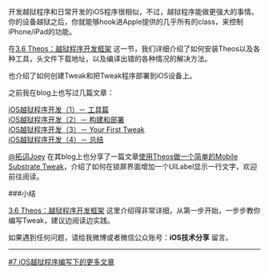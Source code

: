 
开发越狱程序和日常开发的iOS程序很相似，不过，越狱程序能做更强大的事情。你的设备越狱之后，你就能够hook进Apple提供的几乎所有的class，来控制iPhone/iPad的功能。

在[3.6 Theos：越狱程序开发框架](http://security.ios-wiki.com/issue-3-6/) 这一节，我们详细介绍了如何安装Theos以及各种工具，头文件下载地址，以及编译出错的各种情况的解决方法。

也介绍了如何创建Tweak和把Tweak程序部署到iOS设备上。


之前我在blog上也写过几篇文章：

[iOS越狱程序开发（1）－ 工具篇](http://wufawei.com/2013/08/iOS-jailbroken-programming-1/)        
[iOS越狱程序开发（2）－ 构建和部署 ](http://wufawei.com/2013/08/iOS-jailbroken-programming-2/)  
[iOS越狱程序开发（3）－ Your First Tweak](http://wufawei.com/2013/08/iOS-jailbroken-programming-3/)   
[iOS越狱程序开发（4）－ 总结](http://wufawei.com/2013/08/iOS-jailbroken-programming-4/)


 

[@拓词Joey](http://weibo.com/2js3) 在其blog上也分享了一篇文章[使用Theos做一个简单的Mobile Substrate Tweak](http://joeyio.com/ios/2014/01/01/make-a-mobile-substrate-tweak-using-theos/)，介绍了如何在锁屏界面增加一个UILabel显示一行文字，欢迎前往阅读。


###小结

[3.6 Theos：越狱程序开发框架](http://security.ios-wiki.com/issue-3-6/) 这里介绍得非常详细，从第一步开始，一步步教你编写Tweak，建议边阅读边实践。

如果遇到任何问题，请给我微博或者微信公众账号：**iOS技术分享** 留言。

***
[#7 iOS越狱程序编写下的更多文章](http://security.ios-wiki.com/issue-7/)